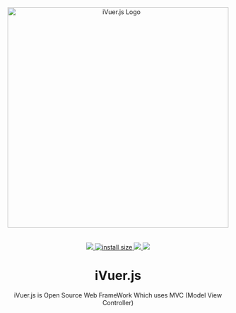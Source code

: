 <div align="center">
  <a href="https://github.com/webpack/webpack">
    <img width="500" height="500" src="https://lh3.googleusercontent.com/eYdVbP_C1_IcVFa_MlE1CCvEqvqAgAh8lNUqnBNAWeRU6dOlik5iilXlpTJNb455ZV719w=s134" alt="iVuer.js Logo">
  </a>
  <br>
  <br>

  <br>
	<a href="https://npmcharts.com/compare/webpack?minimal=true">
		<img src="https://img.shields.io/npm/dm/webpack.svg">
	</a>
	<a href="https://packagephobia.com/result?p=webpack">
		<img src="https://packagephobia.com/badge?p=webpack" alt="install size">
	</a>
	<a href="https://opencollective.com/webpack#backer">
		<img src="https://opencollective.com/webpack/backers/badge.svg">
	</a>
	<a href="https://opencollective.com/webpack#sponsors">
		<img src="https://opencollective.com/webpack/sponsors/badge.svg">
	</a>
  <h1>iVuer.js</h1>
  <p>
iVuer.js is Open Source Web FrameWork Which uses MVC (Model View Controller)
  </p>
</div>

